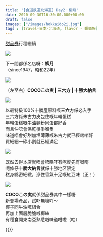 ```yaml
---
title: '[食道鉄道北海道] Day2：柳月'
date: 2020-09-30T16:30:00.000+08:00
draft: false
images: ["/images/hokkaido2i.jpg"]
tags : [travel-日本-北海道, flavor - 螞蟻族]
---
```


[甜品券](https://hidie.net/hokkaido2c/)行程繼續

![](/images/hokkaido2i1.jpg)

下一間都係名店呀：**柳月**  
（since1947，昭和22年）  

![](/images/hokkaido2i.jpg)

（左至右）**COCOこの実 | 三六方 | 十勝大納言**  

![](/images/hokkaido2i2.jpg)

以最特級100%十勝產原料嘅**三六方**係必入手  
三六方係朱古力皮包住嘅年輪蛋糕  
年輪蛋糕嘅牛油麵粉同蛋都好香  
而且仲唔會係乾爭爭嗰隻  
味道唔會好甜加埋薄薄嘅朱古力就已經啱啱好  
買細細一碌小割就已經滿足  

![](/images/hokkaido2i3.jpg)

既然去得本店就唔會唔睇吓有呢度先有嘅嘢  
呢條仔**十勝大納言**就係十勝地区限定  
糕身綿密細緻，滲住香氣十足嘅紅豆味（正！）  

![](/images/hokkaido2i4.jpg)

**COCOこの実**就係甜品券其中一樣嘢  
新登場產品，試吓無壞吖～  
椰子同牛油嘅組合  
再加上面層脆脆嘅椰絲  
有種食開東南亞熟悉嘅味道咁啦（哈）
  
  

{{<hokkaido>}}
